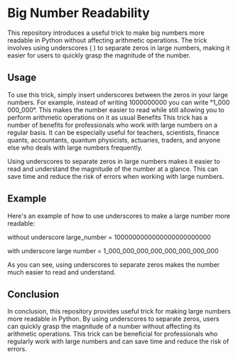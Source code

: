 # Big Number Readability

This repository introduces a useful trick to make big numbers more readable in Python
without affecting arithmetic operations. The trick involves using underscores ( ) to separate
zeros in large numbers, making it easier for users to quickly grasp the magnitude of the
number.

## Usage

To use this trick, simply insert underscores between the zeros in your large numbers. For
example, instead of writing 1000000000 you can write °1_000 000_000°. This makes the
number easier to read while still allowing you to perform arithmetic operations on it as usual
Benefits
This trick has a number of benefits for professionals who work with large numbers on a
regular basis. It can be especially useful for teachers, scientists, finance quants, accountants,
quantum physicists, actuaries, traders, and anyone else who deals with large numbers frequently.

Using underscores to separate zeros in large numbers makes it easier to read and
understand the magnitude of the number at a glance. This can save time and reduce the risk
of errors when working with large numbers.

## Example

Here's an example of how to use underscores to make a large number more readable:

without underscore
large_number = 1000000000000000000000000

with underscore
large number = 1_000_000_000_000_000_000_000_000

As you can see, using underscores to separate zeros makes the number much easier to read
and understand.

## Conclusion

In conclusion, this repository provides useful trick for making large numbers more
readable in Python. By using underscores to separate zeros, users can quickly grasp the
magnitude of a number without affecting its arithmetic operations. This trick can be
beneficial for professionals who regularly work with large numbers and can save time and
reduce the risk of errors.
